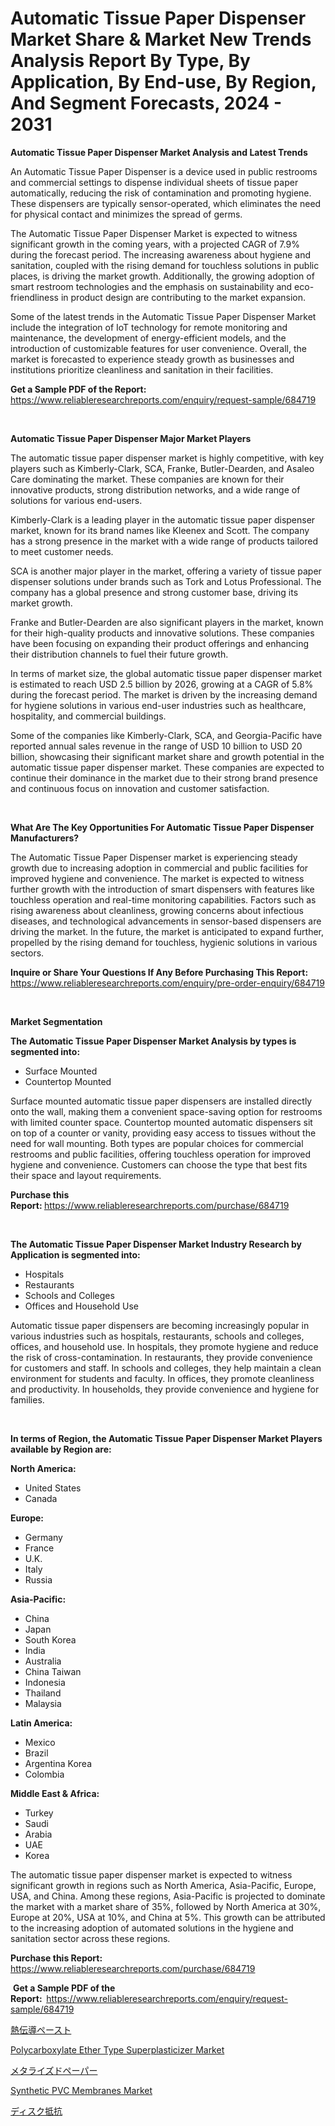 <p><h1>Automatic Tissue Paper Dispenser Market Share & Market New Trends Analysis Report By Type, By Application, By End-use, By Region, And Segment Forecasts, 2024 - 2031</h1></p><p><strong>Automatic Tissue Paper Dispenser Market Analysis and Latest Trends</strong></p>
<p><p>An Automatic Tissue Paper Dispenser is a device used in public restrooms and commercial settings to dispense individual sheets of tissue paper automatically, reducing the risk of contamination and promoting hygiene. These dispensers are typically sensor-operated, which eliminates the need for physical contact and minimizes the spread of germs.</p><p>The Automatic Tissue Paper Dispenser Market is expected to witness significant growth in the coming years, with a projected CAGR of 7.9% during the forecast period. The increasing awareness about hygiene and sanitation, coupled with the rising demand for touchless solutions in public places, is driving the market growth. Additionally, the growing adoption of smart restroom technologies and the emphasis on sustainability and eco-friendliness in product design are contributing to the market expansion.</p><p>Some of the latest trends in the Automatic Tissue Paper Dispenser Market include the integration of IoT technology for remote monitoring and maintenance, the development of energy-efficient models, and the introduction of customizable features for user convenience. Overall, the market is forecasted to experience steady growth as businesses and institutions prioritize cleanliness and sanitation in their facilities.</p></p>
<p><strong>Get a Sample PDF of the Report:&nbsp;</strong> <a href="https://www.reliableresearchreports.com/enquiry/request-sample/684719">https://www.reliableresearchreports.com/enquiry/request-sample/684719</a></p>
<p>&nbsp;</p>
<p><strong>Automatic Tissue Paper Dispenser Major Market Players</strong></p>
<p><p>The automatic tissue paper dispenser market is highly competitive, with key players such as Kimberly-Clark, SCA, Franke, Butler-Dearden, and Asaleo Care dominating the market. These companies are known for their innovative products, strong distribution networks, and a wide range of solutions for various end-users.</p><p>Kimberly-Clark is a leading player in the automatic tissue paper dispenser market, known for its brand names like Kleenex and Scott. The company has a strong presence in the market with a wide range of products tailored to meet customer needs.</p><p>SCA is another major player in the market, offering a variety of tissue paper dispenser solutions under brands such as Tork and Lotus Professional. The company has a global presence and strong customer base, driving its market growth.</p><p>Franke and Butler-Dearden are also significant players in the market, known for their high-quality products and innovative solutions. These companies have been focusing on expanding their product offerings and enhancing their distribution channels to fuel their future growth.</p><p>In terms of market size, the global automatic tissue paper dispenser market is estimated to reach USD 2.5 billion by 2026, growing at a CAGR of 5.8% during the forecast period. The market is driven by the increasing demand for hygiene solutions in various end-user industries such as healthcare, hospitality, and commercial buildings.</p><p>Some of the companies like Kimberly-Clark, SCA, and Georgia-Pacific have reported annual sales revenue in the range of USD 10 billion to USD 20 billion, showcasing their significant market share and growth potential in the automatic tissue paper dispenser market. These companies are expected to continue their dominance in the market due to their strong brand presence and continuous focus on innovation and customer satisfaction.</p></p>
<p>&nbsp;</p>
<p><strong>What Are The Key Opportunities For Automatic Tissue Paper Dispenser Manufacturers?</strong></p>
<p><p>The Automatic Tissue Paper Dispenser market is experiencing steady growth due to increasing adoption in commercial and public facilities for improved hygiene and convenience. The market is expected to witness further growth with the introduction of smart dispensers with features like touchless operation and real-time monitoring capabilities. Factors such as rising awareness about cleanliness, growing concerns about infectious diseases, and technological advancements in sensor-based dispensers are driving the market. In the future, the market is anticipated to expand further, propelled by the rising demand for touchless, hygienic solutions in various sectors.</p></p>
<p><strong>Inquire or Share Your Questions If Any Before Purchasing This Report:</strong> <a href="https://www.reliableresearchreports.com/enquiry/pre-order-enquiry/684719">https://www.reliableresearchreports.com/enquiry/pre-order-enquiry/684719</a></p>
<p>&nbsp;</p>
<p><strong>Market Segmentation</strong></p>
<p><strong>The Automatic Tissue Paper Dispenser Market Analysis by types is segmented into:</strong></p>
<p><ul><li>Surface Mounted</li><li>Countertop Mounted</li></ul></p>
<p><p>Surface mounted automatic tissue paper dispensers are installed directly onto the wall, making them a convenient space-saving option for restrooms with limited counter space. Countertop mounted automatic dispensers sit on top of a counter or vanity, providing easy access to tissues without the need for wall mounting. Both types are popular choices for commercial restrooms and public facilities, offering touchless operation for improved hygiene and convenience. Customers can choose the type that best fits their space and layout requirements.</p></p>
<p><strong>Purchase this Report:&nbsp;</strong><a href="https://www.reliableresearchreports.com/purchase/684719">https://www.reliableresearchreports.com/purchase/684719</a></p>
<p>&nbsp;</p>
<p><strong>The Automatic Tissue Paper Dispenser Market Industry Research by Application is segmented into:</strong></p>
<p><ul><li>Hospitals</li><li>Restaurants</li><li>Schools and Colleges</li><li>Offices and Household Use</li></ul></p>
<p><p>Automatic tissue paper dispensers are becoming increasingly popular in various industries such as hospitals, restaurants, schools and colleges, offices, and household use. In hospitals, they promote hygiene and reduce the risk of cross-contamination. In restaurants, they provide convenience for customers and staff. In schools and colleges, they help maintain a clean environment for students and faculty. In offices, they promote cleanliness and productivity. In households, they provide convenience and hygiene for families.</p></p>
<p>&nbsp;</p>
<p><strong>In terms of Region, the Automatic Tissue Paper Dispenser Market Players available by Region are:</strong></p>
<p>
    <p> <strong> North America: </strong>
        <ul>
            <li>United States</li>
            <li>Canada</li>
        </ul>
        </p> 
    <p> <strong> Europe: </strong>
        <ul>
            <li>Germany</li>
            <li>France</li>
            <li>U.K.</li>
            <li>Italy</li>
            <li>Russia</li>
        </ul>
        </p> 
    <p> <strong> Asia-Pacific: </strong>
        <ul>
            <li>China</li>
            <li>Japan</li>
            <li>South Korea</li>
            <li>India</li>
            <li>Australia</li>
            <li>China Taiwan</li>
            <li>Indonesia</li>
            <li>Thailand</li>
            <li>Malaysia</li>
        </ul>
        </p> 
    <p> <strong> Latin America: </strong>
        <ul>
            <li>Mexico</li>
            <li>Brazil</li>
            <li>Argentina Korea</li>
            <li>Colombia</li>
        </ul>
        </p> 
    <p> <strong> Middle East & Africa: </strong>
        <ul>
            <li>Turkey</li>
            <li>Saudi</li>
            <li>Arabia</li>
            <li>UAE</li>
            <li>Korea</li>
        </ul>
    </p>
    </p>
<p><p>The automatic tissue paper dispenser market is expected to witness significant growth in regions such as North America, Asia-Pacific, Europe, USA, and China. Among these regions, Asia-Pacific is projected to dominate the market with a market share of 35%, followed by North America at 30%, Europe at 20%, USA at 10%, and China at 5%. This growth can be attributed to the increasing adoption of automated solutions in the hygiene and sanitation sector across these regions.</p></p>
<p><strong>Purchase this Report: </strong><a href="https://www.reliableresearchreports.com/purchase/684719">https://www.reliableresearchreports.com/purchase/684719</a></p>
<p>&nbsp;<strong>Get a Sample PDF of the Report:&nbsp;&nbsp;</strong><a href="https://www.reliableresearchreports.com/enquiry/request-sample/684719">https://www.reliableresearchreports.com/enquiry/request-sample/684719</a></p>
<p><strong></strong></p>
<p><p><a href="https://medium.com/@shade463/%E7%86%B1%E4%BC%9D%E5%B0%8E%E6%80%A7%E3%83%9A%E3%83%BC%E3%82%B9%E3%83%88%E5%B8%82%E5%A0%B4%E3%83%AC%E3%83%9D%E3%83%BC%E3%83%88%E3%81%AF-%E3%81%93%E3%81%AE%E5%B8%82%E5%A0%B4%E3%81%AE%E6%9C%80%E6%96%B0%E3%81%AE%E3%83%88%E3%83%AC%E3%83%B3%E3%83%89%E3%81%A8%E6%88%90%E9%95%B7%E3%81%AE%E6%A9%9F%E4%BC%9A%E3%82%92%E6%98%8E%E3%82%89%E3%81%8B%E3%81%AB%E3%81%97%E3%81%A6%E3%81%84%E3%81%BE%E3%81%99-ab83f0736501">熱伝導ペースト</a></p><p><a href="https://issuu.com/reportprime-2/docs/polycarboxylate-ether-type-superplasticizer-market">Polycarboxylate Ether Type Superplasticizer Market</a></p><p><a href="https://medium.com/@barbarakss89/%E3%83%A1%E3%82%BF%E3%83%A9%E3%82%A4%E3%82%BA%E7%B4%99%E5%B8%82%E5%A0%B4%E3%81%AF-%E5%B8%82%E5%A0%B4%E3%82%B7%E3%82%A7%E3%82%A2-%E3%82%B5%E3%82%A4%E3%82%BA-2031%E5%B9%B4%E3%81%BE%E3%81%A7%E3%81%AE%E4%BA%88%E6%B8%AC%E3%81%AB%E7%84%A6%E7%82%B9%E3%82%92%E5%BD%93%E3%81%A6%E3%81%A6%E3%81%84%E3%81%BE%E3%81%99-a225816be5f9">メタライズドペーパー</a></p><p><a href="https://issuu.com/reportprime-2/docs/synthetic-pvc-membranes-market-size-2030.pptx">Synthetic PVC Membranes Market</a></p><p><a href="https://github.com/mcbeesbxa270/Market-Research-Report-List-1/blob/main/14246665340.md">ディスク抵抗</a></p></p>